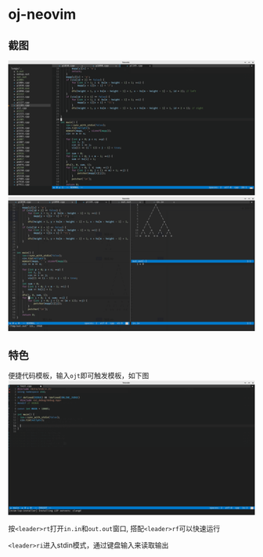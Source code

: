 # oj-neovim

## 截图

![Image1](https://raw.githubusercontent.com/flyingpig233-cpu/oj-neovim/main/screenshot/screenshot.png)
![Image2](https://raw.githubusercontent.com/flyingpig233-cpu/oj-neovim/main/screenshot/screenshot2.png)

## 特色

便捷代码模板，输入`ojt`即可触发模板，如下图
![Image3](https://raw.githubusercontent.com/flyingpig233-cpu/oj-neovim/main/screenshot/screenshot3.png)

按`<leader>rt`打开`in.in`和`out.out`窗口, 搭配`<leader>rf`可以快速运行

`<leader>ri`进入stdin模式，通过键盘输入来读取输出

